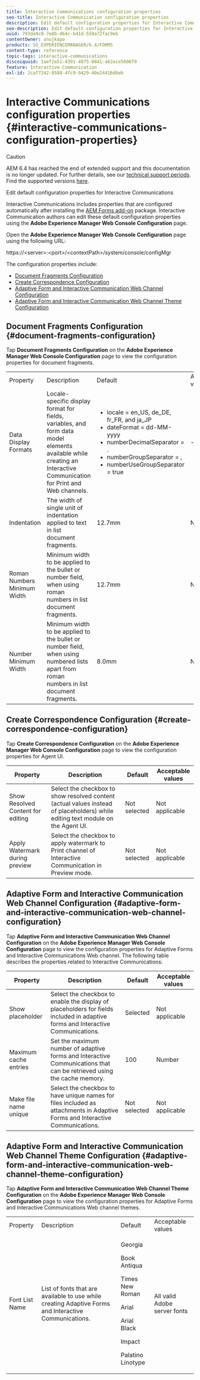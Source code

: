 ```yaml
---
title: Interactive Communications configuration properties
seo-title: Interactive Communication configuration properties
description: Edit default configuration properties for Interactive Communications
seo-description: Edit default configuration properties for Interactive Communications
uuid: 793da9c0-7e8b-464c-b41d-559a72fac9eb
contentOwner: anujkapo
products: SG_EXPERIENCEMANAGER/6.4/FORMS
content-type: reference
topic-tags: interactive-communications
discoiquuid: 1aef2a51-4391-4075-8841-a62ace5606f9
feature: Interactive Communication
exl-id: 2caf7242-8588-4fc9-9429-40e24416d6eb
---
```

# Interactive Communications configuration properties {#interactive-communications-configuration-properties}

>[!CAUTION]
>
>AEM 6.4 has reached the end of extended support and this documentation is no longer updated. For further details, see our [technical support periods](https://helpx.adobe.com/support/programs/eol-matrix.html). Find the supported versions [here](https://experienceleague.adobe.com/docs/).

Edit default configuration properties for Interactive Communications

Interactive Communications includes properties that are configured automatically after installing the [AEM Forms add-on](/help/forms/using/installing-configuring-aem-forms-osgi.md) package. Interactive Communication authors can edit these default configuration properties using the **Adobe Experience Manager Web Console Configuration** page.

Open the **Adobe Experience Manager Web Console Configuration** page using the following URL:

https://&lt;server&gt;:&lt;port&gt;/&lt;contextPath&gt;/system/console/configMgr

The configuration properties include:

* [Document Fragments Configuration](#document-fragments-configuration)
* [Create Correspondence Configuration](#create-correspondence-configuration)
* [Adaptive Form and Interactive Communication Web Channel Configuration](#adaptive-form-and-interactive-communication-web-channel-configuration)
* [Adaptive Form and Interactive Communication Web Channel Theme Configuration](#adaptive-form-and-interactive-communication-web-channel-theme-configuration)

## Document Fragments Configuration {#document-fragments-configuration}

Tap **Document Fragments Configuration** on the **Adobe Experience Manager Web Console Configuration** page to view the configuration properties for document fragments.

<table> 
 <tbody> 
  <tr> 
   <td>Property</td> 
   <td>Description</td> 
   <td>Default</td> 
   <td>Acceptable values</td> 
  </tr> 
  <tr> 
   <td>Data Display Formats</td> 
   <td>Locale-specific display format for fields, variables, and form data model elements available while creating an Interactive Communication for Print and Web channels.</td> 
   <td> 
    <ul> 
     <li>locale = en_US, de_DE, fr_FR, and ja_JP</li> 
     <li>dateFormat = dd-MM-yyyy</li> 
     <li>numberDecimalSeparator = .</li> 
     <li>numberGroupSeparator = ,</li> 
     <li>numberUseGroupSeparator = true</li> 
    </ul> </td> 
   <td><p>--</p> </td> 
  </tr> 
  <tr> 
   <td>Indentation</td> 
   <td>The width of single unit of indentation applied to text in list document fragments.</td> 
   <td>12.7mm</td> 
   <td>Number</td> 
  </tr> 
  <tr> 
   <td>Roman Numbers Minimum Width</td> 
   <td>Minimum width to be applied to the bullet or number field, when using roman numbers in list document fragments. </td> 
   <td>12.7mm</td> 
   <td>Number</td> 
  </tr> 
  <tr> 
   <td>Number Minimum Width</td> 
   <td>Minimum width to be applied to the bullet or number field, when using numbered lists apart from roman numbers in list document fragments.</td> 
   <td>8.0mm</td> 
   <td>Number</td> 
  </tr> 
 </tbody> 
</table>

## Create Correspondence Configuration {#create-correspondence-configuration}

Tap **Create Correspondence Configuration** on the **Adobe Experience Manager Web Console Configuration** page to view the configuration properties for Agent UI.

| Property |Description |Default |Acceptable values |
|---|---|---|---|
| Show Resolved Content for editing |Select the checkbox to show resolved content (actual values instead of placeholders) while editing text module on the Agent UI. |Not selected |Not applicable |
| Apply Watermark during preview |Select the checkbox to apply watermark to Print channel of Interactive Communication in Preview mode. |Not selected |Not applicable |

## Adaptive Form and Interactive Communication Web Channel Configuration {#adaptive-form-and-interactive-communication-web-channel-configuration}

Tap **Adaptive Form and Interactive Communication Web Channel Configuration** on the **Adobe Experience Manager Web Console Configuration** page to view the configuration properties for Adaptive Forms and Interactive Communications Web channel. The following table describes the properties related to Interactive Communications:

| Property |Description |Default |Acceptable values |
|---|---|---|---|
| Show placeholder |Select the checkbox to enable the display of placeholders for fields included in adaptive forms and Interactive Communications. |Selected |Not applicable |
| Maximum cache entries |Set the maximum number of adaptive forms and Interactive Communications that can be retrieved using the cache memory.  |100 |Number |
| Make file name unique |Select the checkbox to have unique names for files included as attachments in Adaptive Forms and Interactive Communications. |Not selected |Not applicable |

## Adaptive Form and Interactive Communication Web Channel Theme Configuration {#adaptive-form-and-interactive-communication-web-channel-theme-configuration}

Tap **Adaptive Form and Interactive Communication Web Channel Theme Configuration** on the **Adobe Experience Manager Web Console Configuration** page to view the configuration properties for Adaptive Forms and Interactive Communications Web channel themes.

<table> 
 <tbody> 
  <tr> 
   <td>Property</td> 
   <td>Description</td> 
   <td>Default</td> 
   <td>Acceptable values</td> 
  </tr> 
  <tr> 
   <td>Font List Name</td> 
   <td>List of fonts that are available to use while creating Adaptive Forms and Interactive Communications.</td> 
   <td><p>Georgia</p> <p>Book Antiqua</p> <p>Times New Roman</p> <p>Arial</p> <p>Arial Black</p> <p>Impact</p> <p>Palatino Linotype</p> </td> 
   <td>All valid Adobe server fonts</td> 
  </tr> 
 </tbody> 
</table>
